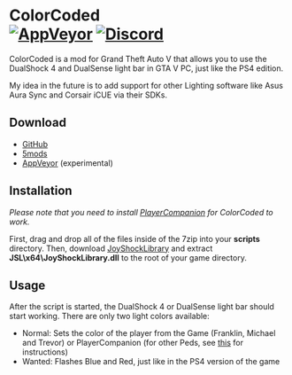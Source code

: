 # ColorCoded<br>[![AppVeyor][appveyor-img]][appveyor-url] [![Discord][discord-img]][discord-url]

ColorCoded is a mod for Grand Theft Auto V that allows you to use the DualShock 4 and DualSense light bar in GTA V PC, just like the PS4 edition.

My idea in the future is to add support for other Lighting software like Asus Aura Sync and Corsair iCUE via their SDKs.

## Download

* [GitHub](https://github.com/justalemon/ColorCoded/releases)
* [5mods](https://www.gta5-mods.com/scripts/colorcoded)
* [AppVeyor](https://ci.appveyor.com/project/justalemon/colorcoded) (experimental)

## Installation

*Please note that you need to install [PlayerCompanion](https://www.gta5-mods.com/scripts/playercompanion) for ColorCoded to work.*

First, drag and drop all of the files inside of the 7zip into your **scripts** directory. Then, download [JoyShockLibrary](https://github.com/JibbSmart/JoyShockLibrary/releases) and extract **JSL\x64\JoyShockLibrary.dll** to the root of your game directory.

## Usage

After the script is started, the DualShock 4 or DualSense light bar should start working. There are only two light colors available:

* Normal: Sets the color of the player from the Game (Franklin, Michael and Trevor) or PlayerCompanion (for other Peds, see [this](https://github.com/justalemon/PlayerCompanion/wiki/Using-Custom-HUD-Colors) for instructions)
* Wanted: Flashes Blue and Red, just like in the PS4 version of the game

[appveyor-img]: https://img.shields.io/appveyor/build/justalemon/colorcoded?label=appveyor
[appveyor-url]: https://ci.appveyor.com/project/justalemon/colorcoded
[discord-img]: https://img.shields.io/badge/discord-join-7289DA.svg
[discord-url]: https://discord.gg/Cf6sspj
